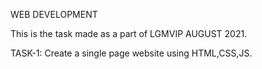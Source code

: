 WEB DEVELOPMENT

This is the task made as a part of LGMVIP AUGUST 2021.

TASK-1: Create a single page website using HTML,CSS,JS.
